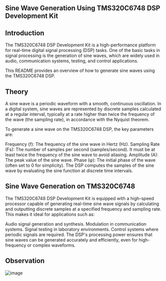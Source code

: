 ## Sine Wave Generation Using TMS320C6748 DSP Development Kit
## Introduction
The TMS320C6748 DSP Development Kit is a high-performance platform for real-time digital signal processing (DSP) tasks. One of the basic tasks in signal processing is the generation of sine waves, which are widely used in audio, communication systems, testing, and control applications.

This README provides an overview of how to generate sine waves using the TMS320C6748 DSP.

## Theory
A sine wave is a periodic waveform with a smooth, continuous oscillation. In a digital system, sine waves are represented by discrete samples calculated at a regular interval, typically at a rate higher than twice the frequency of the wave (the sampling rate), in accordance with the Nyquist theorem.

To generate a sine wave on the TMS320C6748 DSP, the key parameters are:

Frequency (f): The frequency of the sine wave in Hertz (Hz).
Sampling Rate (Fs): The number of samples per second (samples/second). It must be at least twice the frequency of the sine wave to avoid aliasing.
Amplitude (A): The peak value of the sine wave.
Phase (φ): The initial phase of the wave (often set to 0 for simplicity).
The DSP computes the samples of the sine wave by evaluating the sine function at discrete time intervals.

## Sine Wave Generation on TMS320C6748
The TMS320C6748 DSP Development Kit is equipped with a high-speed processor capable of generating real-time sine wave signals by calculating and outputting discrete samples at a specified frequency and sampling rate. This makes it ideal for applications such as:

Audio signal generation and synthesis.
Modulation in communication systems.
Signal testing in laboratory environments.
Control systems where periodic signals are required.
The DSP's processing power ensures that sine waves can be generated accurately and efficiently, even for high-frequency or complex waveforms.

## Observation
![image](https://github.com/user-attachments/assets/233f9d52-1bcb-4a63-9780-79bdf2f03a6a)

